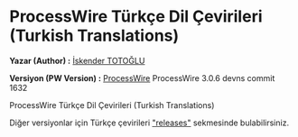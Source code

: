 ProcessWire Türkçe Dil Çevirileri (Turkish Translations)
==============

**Yazar (Author) :** [İskender TOTOĞLU](http://altivebir.com.tr "ALTI ve BIR IT.")

**Versiyon (PW Version) :** [ProcessWire](http://processwire.com/ "ProcessWire") ProcessWire 3.0.6 devns commit 1632

ProcessWire Türkçe Dil Çevirileri (Turkish Translations)

Diğer versiyonlar için Türkçe çevirileri ["releases"](https://github.com/trk/ProcessWire_tr/releases) sekmesinde bulabilirsiniz.

